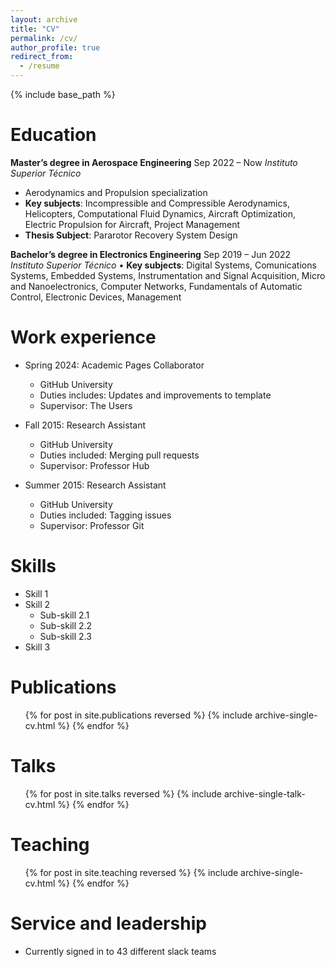```yaml
---
layout: archive
title: "CV"
permalink: /cv/
author_profile: true
redirect_from:
  - /resume
---
```


{% include base_path %}

Education
======
**Master’s degree in Aerospace Engineering** Sep 2022 – Now
_Instituto Superior Técnico_
- Aerodynamics and Propulsion specialization
- **Key subjects**: Incompressible and Compressible Aerodynamics, Helicopters, Computational Fluid Dynamics, Aircraft Optimization, Electric Propulsion for Aircraft, Project Management
- **Thesis Subject**: Pararotor Recovery System Design

**Bachelor’s degree in Electronics Engineering** Sep 2019 – Jun 2022
_Instituto Superior Técnico_
• **Key subjects**: Digital Systems, Comunications Systems, Embedded Systems, Instrumentation and Signal Acquisition, Micro
and Nanoelectronics, Computer Networks, Fundamentals of Automatic Control, Electronic Devices, Management

Work experience
======
* Spring 2024: Academic Pages Collaborator
  * GitHub University
  * Duties includes: Updates and improvements to template
  * Supervisor: The Users

* Fall 2015: Research Assistant
  * GitHub University
  * Duties included: Merging pull requests
  * Supervisor: Professor Hub

* Summer 2015: Research Assistant
  * GitHub University
  * Duties included: Tagging issues
  * Supervisor: Professor Git
  
Skills
======
* Skill 1
* Skill 2
  * Sub-skill 2.1
  * Sub-skill 2.2
  * Sub-skill 2.3
* Skill 3

Publications
======
  <ul>{% for post in site.publications reversed %}
    {% include archive-single-cv.html %}
  {% endfor %}</ul>
  
Talks
======
  <ul>{% for post in site.talks reversed %}
    {% include archive-single-talk-cv.html  %}
  {% endfor %}</ul>
  
Teaching
======
  <ul>{% for post in site.teaching reversed %}
    {% include archive-single-cv.html %}
  {% endfor %}</ul>
  
Service and leadership
======
* Currently signed in to 43 different slack teams
